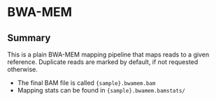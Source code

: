 # BWA-MEM

## Summary

This is a plain BWA-MEM mapping pipeline that maps reads to a given reference. Duplicate
reads are marked by default, if not requested otherwise.

- The final BAM file is called `{sample}.bwamem.bam`
- Mapping stats can be found in `{sample}.bwamem.bamstats/`
